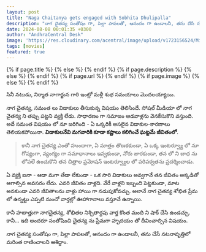 ```yaml
---
layout: post
title: "Naga Chaitanya gets engaged with Sobhita Dhulipalla"
description: "నాగ చైతన్య సంతోషం గా, పిల్లా పాపలతో, ఆనందం గా ఉండాలనీ, తను చేసే నటనావృత్తిలో మరింత రాణించాలని ఆశిద్దాం. "
date: 2024-08-08 00:01:35 +0300
author: "AndhraCentral Desk"
image: 'https://res.cloudinary.com/acentral/image/upload/v1723156524/Misc/keelxn3n6x6narywsitj.png'
tags: [movies]
featured: true
---
```


<meta content="{{ site.title }}" property="og:site_name">
{% if page.title %}
  <meta content="{{ page.title }}" property="og:title">
{% else %}
  <meta content="{{ site.title }}" property="og:title">
{% endif %}
{% if page.description %}
  <meta content="{{ page.description }}" property="og:description">
{% else %}
  <meta content="{{ site.description }}" property="og:description">
{% endif %}
{% if page.url %}
  <meta content="{{ site.url }}{{ page.url }}" property="og:url">
{% endif %}
{% if page.image %}
  <meta content="https://res.cloudinary.com/acentral/image/upload/v1714440203/ganja/duplicates-of-janasena.png" property="og:image">
{% else %}
  <meta content="{{ site.url }}/images/og.png" property="og:image">
{% endif %}

సినీ నటుడు, నిర్మాత నాగార్జున గారి ఇంట్లో మళ్లీ శుభ సమయాలు మొదలయ్యాయి.

నాగ చైతన్య, సమంత లు విడాకులు తీసుకున్న విషయం తెలిసిందే. సోషల్ మీడియా లో నాగ చైతన్య ని తప్పు పట్టని వ్యక్తి లేడు. సాధారణం గా సమాజం ఆడవాళ్లను వెనకేసుకొని వస్తుంది. అదే సమంత విషయం లో నూ జరిగింది - ఏ ఒక్కరికీ అసలైన విడాకుల-కారణాలు తెలియకపోయినా. <b>విడాకులనేవి మగవారికి కూడా కష్టాలు కలిగించే ఘట్టమే జీవితంలో</b>. 

> కానీ నాగ చైతన్య ఎంతో హుందాగా, ఏ మాత్రం తొణకకుండా, ఏ ఒక్క ఇంటర్వ్యూ లో నూ గోప్యంగా, వ్యంగ్యం గా సమాధానాలు ఇవ్వకుండా, నోరు జారకుండా, తన లో ని బాధ ను లోపలే ఉంచుకొని తన చిత్రాల ప్రమోషన్ ఇంటర్వ్యూల లో పరిపక్వతను ప్రదర్శించాడు.

ఏ వ్యక్తి ఐనా - ఆడా మగా తేడా లేకుండా - ఒక సారి విడాకులు అవ్వగానే తన జీవితం అక్కడితో ఆగాల్సిన అవసరం లేదు. ఎవరి జీవితం వాళ్లది. వేరే వాళ్లని ఇబ్బంది పెట్టకుండా, మాట అనకుండా ఎవరి జీవితాలను వాళ్లు హాయి గా నడుపుకోవచ్చు. అలానే నాగ చైతన్య శోభిత ప్రేమ లో ఉన్నట్టు ఎప్పటి నుంచో వార్తల్లో ఊహాగానాలు వస్తూనే ఉన్నాయి. 

కానీ హటాత్తుగా నాగచైతన్య, శోభితల నిశ్చితార్ధపు వార్త కొంత మంది ని షాక్ చేసి ఉండచ్చు. కానీ... ఇది అందరూ సంతోషించి చైతన్య ను ప్రేమగా హృదయం తో దీవించాల్సిన విషయం. 

నాగ చైతన్య సంతోషం గా, పిల్లా పాపలతో, ఆనందం గా ఉండాలనీ, తను చేసే నటనావృత్తిలో మరింత రాణించాలని ఆశిద్దాం. 


